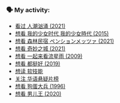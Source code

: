 ### 🗣 My activity:

<!-- DOUBAN-ACTIVITIES:START -->
- [看过 人潮汹涌‎ (2021)](https://www.douban.com/people/153932994/status/3297019862/)
- [想看 我的少女时代 我的少女時代‎ (2015)](https://www.douban.com/people/153932994/status/3280826524/)
- [想看 森林民宿 ペンションメッツァ‎ (2021)](https://www.douban.com/people/153932994/status/3278952127/)
- [想看 奇妙之城‎ (2021)](https://www.douban.com/people/153932994/status/3278772298/)
- [想看 一起来看流星雨‎ (2009)](https://www.douban.com/people/153932994/status/3268917473/)
- [想看 都挺好‎ (2019)](https://www.douban.com/people/153932994/status/3261529993/)
- [想读 软技能](https://www.douban.com/people/153932994/status/3261360820/)
- [关注 华语悬疑片榜](https://www.douban.com/people/153932994/status/3258892937/)
- [想看 狗蛋大兵‎ (1996)](https://www.douban.com/people/153932994/status/3258572409/)
- [想看 男儿王‎ (2020)](https://www.douban.com/people/153932994/status/3257149735/)
<!-- DOUBAN-ACTIVITIES:END -->
